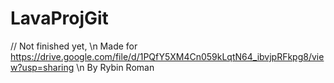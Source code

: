 # LavaProjGit
 // Not finished yet, \n
Made for https://drive.google.com/file/d/1PQfY5XM4Cn059kLqtN64_ibvjpRFkpg8/view?usp=sharing \n
By Rybin Roman
